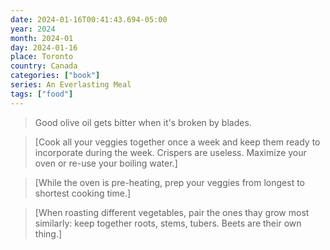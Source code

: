 ```yaml
---
date: 2024-01-16T00:41:43.694-05:00
year: 2024
month: 2024-01
day: 2024-01-16
place: Toronto
country: Canada
categories: ["book"]
series: An Everlasting Meal
tags: ["food"]
---
```

> Good olive oil gets bitter when it's broken by blades.

> [Cook all your veggies together once a week and keep them ready to incorporate during the week. Crispers are useless. Maximize your oven or re-use your boiling water.]

> [While the oven is pre-heating, prep your veggies from longest to shortest cooking time.]

> [When roasting different vegetables, pair the ones thay grow most similarly: keep together roots, stems, tubers. Beets are their own thing.]
